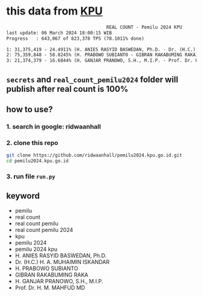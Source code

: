 # this data from [KPU](https://pemilu2024.kpu.go.id/)

```txt
                                     REAL COUNT - Pemilu 2024 KPU
last update: 06 March 2024 18:00:15 WIB
Progress   : 643,067 of 823,378 TPS (78.1011% done)

1: 31,375,419 - 24.4911% (H. ANIES RASYID BASWEDAN, Ph.D. - Dr. (H.C.) H. A. MUHAIMIN ISKANDAR)
2: 75,359,848 - 58.8245% (H. PRABOWO SUBIANTO - GIBRAN RAKABUMING RAKA)
3: 21,374,379 - 16.6844% (H. GANJAR PRANOWO, S.H., M.I.P. - Prof. Dr. H. M. MAHFUD MD)
```

## `secrets` and `real_count_pemilu2024` folder will publish after real count is 100%

## how to use?

### 1. search in google: ridwaanhall

### 2. clone this repo

```bash
git clone https://github.com/ridwaanhall/pemilu2024.kpu.go.id.git
cd pemilu2024.kpu.go.id
```

### 3. run file `run.py`

## keyword

- pemilu
- real count
- real count pemilu
- real count pemilu 2024
- kpu
- pemilu 2024
- pemilu 2024 kpu
- H. ANIES RASYID BASWEDAN, Ph.D.
- Dr. (H.C.) H. A. MUHAIMIN ISKANDAR
- H. PRABOWO SUBIANTO
- GIBRAN RAKABUMING RAKA
- H. GANJAR PRANOWO, S.H., M.I.P.
- Prof. Dr. H. M. MAHFUD MD

